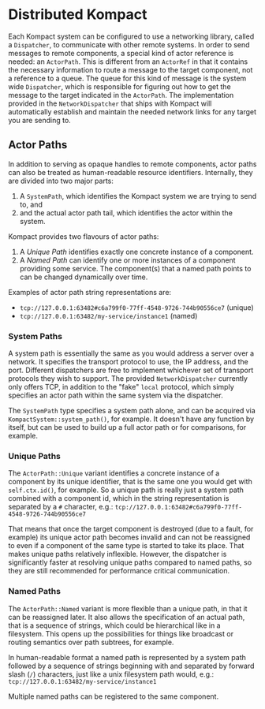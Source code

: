 # Distributed Kompact

Each Kompact system can be configured to use a networking library, called a `Dispatcher`, to communicate with other remote systems. In order to send messages to remote components, a special kind of actor reference is needed: an `ActorPath`. This is different from an `ActorRef` in that it contains the necessary information to route a message to the target component, not a reference to a queue. The queue for this kind of message is the system wide `Dispatcher`, which is responsible for figuring out how to get the message to the target indicated in the `ActorPath`. The implementation provided in the `NetworkDispatcher` that ships with Kompact will automatically establish and maintain the needed network links for any target you are sending to.

## Actor Paths

In addition to serving as opaque handles to remote components, actor paths can also be treated as human-readable resource identifiers. Internally, they are divided into two major parts:

1. A `SystemPath`, which identifies the Kompact system we are trying to send to, and
2. and the actual actor path tail, which identifies the actor within the system.

Kompact provides two flavours of actor paths: 

1. A *Unique Path* identifies exactly one concrete instance of a component.
2. A *Named Path* can identify one or more instances of a component providing some service. The component(s) that a named path points to can be changed dynamically over time.

Examples of actor path string representations are:

- `tcp://127.0.0.1:63482#c6a799f0-77ff-4548-9726-744b90556ce7` (unique)
- `tcp://127.0.0.1:63482/my-service/instance1` (named)

### System Paths

A system path is essentially the same as you would address a server over a network. It specifies the transport protocol to use, the IP address, and the port. Different dispatchers are free to implement whichever set of transport protocols they wish to support. The provided `NetworkDispatcher` currently only offers TCP, in addition to the "fake" `local` protocol, which simply specifies an actor path within the same system via the dispatcher.

The `SystemPath` type specifies a system path alone, and can be acquired via `KompactSystem::system_path()`, for example. It doesn't have any function by itself, but can be used to build up a full actor path or for comparisons, for example.

### Unique Paths 

The `ActorPath::Unique` variant identifies a concrete instance of a component by its unique identifier, that is the same one you would get with `self.ctx.id()`, for example. So a unique path is really just a system path combined with a component id, which in the string representation is separated by a `#` character, e.g.: `tcp://127.0.0.1:63482#c6a799f0-77ff-4548-9726-744b90556ce7`

That means that once the target component is destroyed (due to a fault, for example) its unique actor path becomes invalid and can not be reassigned to even if a component of the same type is started to take its place. That makes unique paths relatively inflexible. However, the dispatcher is significantly faster at resolving unique paths compared to named paths, so they are still recommended for performance critical communication.

### Named Paths

The `ActorPath::Named` variant is more flexible than a unique path, in that it can be reassigned later. It also allows the specification of an actual path, that is a sequence of strings, which could be hierarchical like in a filesystem. This opens up the possibilities for things like broadcast or routing semantics over path subtrees, for example.

In human-readable format a named path is represented by a system path followed by a sequence of strings beginning with and separated by forward slash (`/`) characters, just like a unix filesystem path would, e.g.: `tcp://127.0.0.1:63482/my-service/instance1`

Multiple named paths can be registered to the same component.
